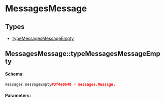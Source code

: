 # MessagesMessage

## Types

* [typeMessagesMessageEmpty](#messagesmessagetypemessagesmessageempty)

## MessagesMessage::typeMessagesMessageEmpty

#### Schema:

```c++
messages.messageEmpty#3f4e0648 = messages.Message;
```

#### Parameters:


